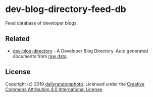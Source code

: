# dev-blog-directory-feed-db

Feed database of developer blogs.

## Related

- [dev-blog-directory](https://github.com/dev-blog-directory/dev-blog-directory) - A Developer Blog Directory. Auto generated documents from [raw data](https://github.com/dev-blog-directory/dev-blog-directory-raw).

## License
Copyright (c) 2019 [dailyrandomphoto](https://github.com/dailyrandomphoto). Licensed under the [Creative Commons Attribution 4.0 International License](https://creativecommons.org/licenses/by/4.0/).
